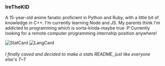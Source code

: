 ### IreTheKID

A 15-year-old anime fanatic proficient in Python and Ruby, with a little bit of knowledge in C++. I'm currently learning Node and JS. My parents think I'm addicted to programming which is sorta-kinda-maybe true :P Currently looking for a remote computer programming internship position anywhere! 

![StatCard](https://github-readme-stats.vercel.app/api?username=irethekid&count_private=true&theme=blueberry&show_icons=true&include_all_commits=true)
![LangCard](https://github-readme-stats.vercel.app/api/top-langs/?username=irethekid&layout=compact&theme=blueberry&exclude_repo=Repl.it-CSS-Index)

###### I finally caved and decided to make a stats README, just like everyone else's T~T
